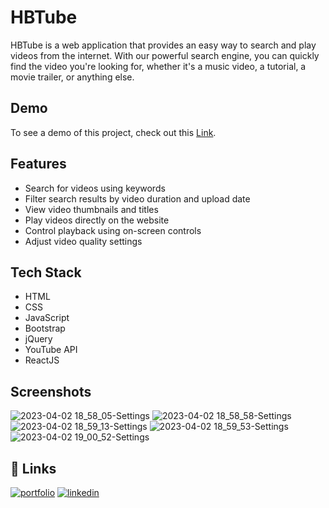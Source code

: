 
# HBTube

HBTube is a web application that provides an easy way to search and play videos from the internet. With our powerful search engine, you can quickly find the video you're looking for, whether it's a music video, a tutorial, a movie trailer, or anything else.




## Demo

To see a demo of this project, check out this [Link](https://hb-tube.netlify.app/).



## Features

- Search for videos using keywords
- Filter search results by video duration and upload date
- View video thumbnails and titles
- Play videos directly on the website
- Control playback using on-screen controls
- Adjust video quality settings



## Tech Stack

- HTML
- CSS
- JavaScript
- Bootstrap
- jQuery
- YouTube API
- ReactJS




## Screenshots

![2023-04-02 18_58_05-Settings](https://user-images.githubusercontent.com/89580214/229355970-5c36325c-f595-46ab-826c-d625315734b0.png)
![2023-04-02 18_58_58-Settings](https://user-images.githubusercontent.com/89580214/229355972-6d8806b3-afd7-4348-ad3d-e2a1749f73ad.png)
![2023-04-02 18_59_13-Settings](https://user-images.githubusercontent.com/89580214/229355974-bef5fb95-fdf2-4307-a2e4-cd996ea02877.png)
![2023-04-02 18_59_53-Settings](https://user-images.githubusercontent.com/89580214/229355976-ca532e5f-b336-4e32-837a-77f0feafcfac.png)
![2023-04-02 19_00_52-Settings](https://user-images.githubusercontent.com/89580214/229355980-b906f162-7732-4840-ade1-43b70f58d123.png)



## 🔗 Links
[![portfolio](https://img.shields.io/badge/my_portfolio-000?style=for-the-badge&logo=ko-fi&logoColor=white)](https://www.harshbaldaniya.com/)
[![linkedin](https://img.shields.io/badge/linkedin-0A66C2?style=for-the-badge&logo=linkedin&logoColor=white)](https://www.linkedin.com/in/hb134/)

